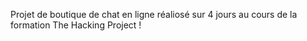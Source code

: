 Projet de boutique de chat en ligne réaliosé sur 4 jours au cours de la formation The Hacking Project !
